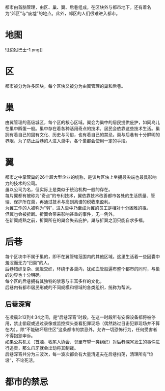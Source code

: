 都市由首脑管理，由区、巢、翼、后巷组成。在区块外与都市地下，还有着名为“郊区”与“废墟”的地点。此外，郊区的人们很难进入都市。

# 地图
![[边狱巴士-1.png]]
# 区
都市被分为许多区块，每个区块又被分为由翼管理的巢和后巷。

# 巢
由翼管理的高级城区，每个区的核心区域。翼会为巢中的居民提供庇护，如同鸟儿在巢中孵蛋一般。巢中存在着各种活用奇点的技术，居民会依靠这些技术生活。巢拥有着自己的固有文化、历史与习俗，也有着自己的禁忌。巢与后巷有十分鲜明的界限，为了防止后巷的人进入巢中，各个巢都会使用一定的手段。

# 翼
都市之中掌管巢的26个超大型企业的统称，是该片区块上坐拥最尖端也最具影响力的技术的公司。  
虽以公司为名，但实际上是类似于统治机构一般的存在。  
每片翼都有被称为“奇点”的专利技术，翼依靠技术改善都市各处的生活质量、管理、保护所在巢，再通过技术与高到离谱的税收来盈利。  
为翼工作的人被称为“羽”，进入巢中乃至成为翼的员工是相对十分困难的事。  
但翼也会被折断。折翼会带来影响甚重的事件，无一例外。  
在新翼成熟之前，折翼所在的巢会失去庇护。巢与折翼之羽只能自求多福。

# 后巷
每个区块中不属于巢的，即不在翼管辖范围内的其他区域。这里生活着一些因囊中羞涩而无力“归巢”的人。  
后巷错综复杂、蜿蜒交织，环绕于各巢内，犹如血管般遍布整个都市的同时，与巢的边界也十分明确。  
每个区的后巷拥有其独特的禁忌与丰富多样的文化。  
后巷内有都市居民形成的不同规模和领域的各类组织，统称为帮派。

## 后巷深宵
在凌晨3:13到4:34之间，是“后巷深宵”时段。在这一时段所有安保设备都将被停用，禁止偷窥或通过录像或监控探头查看犯罪现场（偶然路过目击犯罪现场并不算在内）。除“不能破坏居住区”这条都市的禁忌外，允许一切恐怖行为，任何受害者不得抱怨申诉。  
如果公共机关（首脑、收尾人协会、邻里守望一类组织）对后巷深宵发生的事件进行追责，那么爪牙就会出动将其制裁。  
后巷深宵共分为三波次，每一波次都会有大量清道夫在后巷扫荡，清理所有“垃圾”，不论死活。

# 都市的禁忌